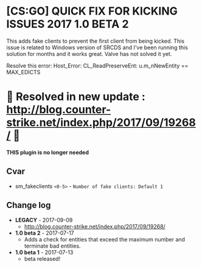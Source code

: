 # [CS:GO] QUICK FIX FOR KICKING ISSUES 2017 1.0 BETA 2
This adds fake clients to prevent the first client from being kicked. This issue is related to Windows version of SRCDS and I've been running this solution for months and it works great. Valve has not solved it yet.

Resolve this error: Host_Error: CL_ReadPreserveEnt: u.m_nNewEntity == MAX_EDICTS

# &#x1F534; Resolved in new update : http://blog.counter-strike.net/index.php/2017/09/19268/ &#x1F534;

**THIS plugin is no longer needed**
## Cvar
  - sm_fakeclients `<0-5>` - `Number of fake clients: Default 1`
  
## Change log
- **LEGACY** - 2017-09-09
  - http://blog.counter-strike.net/index.php/2017/09/19268/
- **1.0 beta 2** - 2017-07-17
  - Adds a check for entities that exceed the maximum number and terminate bad entities.
- **1.0 beta 1** - 2017-07-13
  - beta released!
